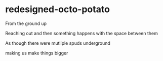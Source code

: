 # redesigned-octo-potato
From the ground up


Reaching out and then something happens with the space between them




As though there were mutliple spuds underground

making us make things bigger
